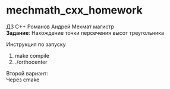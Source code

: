 # mechmath_cxx_homework
ДЗ C++ Романов Андрей  Мехмат магистр  
**Задание**: Нахождение точки персечения высот треугольника  

Инструкция по запуску  
1. make compile
2. ./orthocenter

Второй вариант:  
Через cmake

